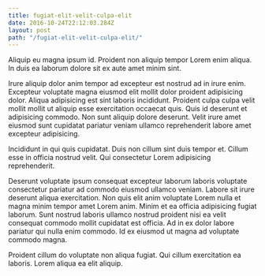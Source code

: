 ```yaml
---
title: fugiat-elit-velit-culpa-elit
date: 2016-10-24T22:12:03.284Z
layout: post
path: "/fugiat-elit-velit-culpa-elit/"
---
```


Aliquip eu magna ipsum id. Proident non aliquip tempor Lorem enim aliqua. In duis ea laborum dolore sit ex aute amet minim sint.

Irure aliquip dolor anim tempor ad excepteur est nostrud ad in irure enim. Excepteur voluptate magna eiusmod elit mollit dolor proident adipisicing dolor. Aliqua adipisicing est sint laboris incididunt. Proident culpa culpa velit mollit mollit ut aliquip esse exercitation occaecat quis. Quis id deserunt et adipisicing commodo. Non sunt aliquip dolore deserunt. Velit irure amet eiusmod sunt cupidatat pariatur veniam ullamco reprehenderit labore amet excepteur adipisicing.

Incididunt in qui quis cupidatat. Duis non cillum sint duis tempor et. Cillum esse in officia nostrud velit. Qui consectetur Lorem adipisicing reprehenderit.

Deserunt voluptate ipsum consequat excepteur laborum laboris voluptate consectetur pariatur ad commodo eiusmod ullamco veniam. Labore sit irure deserunt aliqua exercitation. Non quis elit anim voluptate Lorem nulla et magna minim tempor amet Lorem anim. Minim et ea officia adipisicing fugiat laborum. Sunt nostrud laboris ullamco nostrud proident nisi ea velit consequat commodo mollit cupidatat est officia. Ad in ex dolor labore pariatur qui nulla enim commodo. Id ex eiusmod ut magna ad voluptate commodo magna.

Proident cillum do voluptate non aliqua fugiat. Qui cillum exercitation ea laboris. Lorem aliqua ea elit aliquip.
